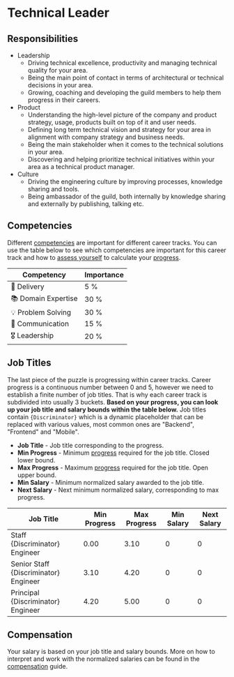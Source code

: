 # Technical Leader

## Responsibilities

- Leadership
  - Driving technical excellence, productivity and managing technical quality for your area.
  - Being the main point of contact in terms of architectural or technical decisions in your area.
  - Growing, coaching and developing the guild members to help them progress in their careers.
- Product
  - Understanding the high-level picture of the company and product strategy, usage, products built on top of it and user needs.
  - Defining long term technical vision and strategy for your area in alignment with company strategy and business needs.
  - Being the main stakeholder when it comes to the technical solutions in your area.
  - Discovering and helping prioritize technical initiatives within your area as a technical product manager.
- Culture
  - Driving the engineering culture by improving processes, knowledge sharing and tools.
  - Being ambassador of the guild, both internally by knowledge sharing and externally by publishing, talking etc.

## Competencies

Different [competencies](../competencies.md) are important for different career tracks. You can use the table below to see which competencies are important for this career track and how to [assess yourself](../meetings/competency-assessment.md) to calculate your [progress](../progress.md).

| Competency          | Importance |
| ------------------- | ---------- |
| 🚚 Delivery         | 5 %        |
| 📚 Domain Expertise | 30 %       |
| 💡 Problem Solving  | 30 %       |
| 💬 Communication    | 15 %       |
| 🎖️ Leadership       | 20 %       |

## Job Titles

The last piece of the puzzle is progressing within career tracks. Career progress is a continuous number between 0 and 5, however we need to establish a finite number of job titles. That is why each career track is subdivided into usually 3 buckets. **Based on your progress, you can look up your job title and salary bounds within the table below.** Job titles contain `{Discriminator}` which is a dynamic placeholder that can be replaced with various values, most common ones are "Backend", "Frontend" and "Mobile".

- **Job Title** - Job title corresponding to the progress.
- **Min Progress** - Minimum [progress](../progress.md) required for the job title. Closed lower bound.
- **Max Progress** - Maximum [progress](../progress.md) required for the job title. Open upper bound.
- **Min Salary** - Minimum normalized salary awarded to the job title.
- **Next Salary** - Next minimum normalized salary, corresponding to max progress.

| Job Title                             | Min Progress | Max Progress | Min Salary | Next Salary |
| ------------------------------------- | ------------ | ------------ | ---------- | ----------- |
| Staff {Discriminator} Engineer        | 0.00         | 3.10         | 0          | 0           |
| Senior Staff {Discriminator} Engineer | 3.10         | 4.20         | 0          | 0           |
| Principal {Discriminator} Engineer    | 4.20         | 5.00         | 0          | 0           |

## Compensation

Your salary is based on your job title and salary bounds. More on how to interpret and work with the normalized salaries can be found in the [compensation](../compensation.md) guide.
